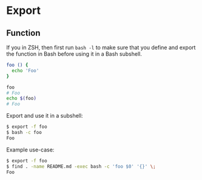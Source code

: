 # Export

## Function

If you in ZSH, then first run `bash -l` to make sure that you define and export the function in Bash before using it in a Bash subshell.

```sh
foo () {
  echo 'Foo'
}

foo
# Foo
echo $(foo)
# Foo
```

Export and use it in a subshell:

```sh
$ export -f foo
$ bash -c foo
Foo
```

Example use-case:

```sh
$ export -f foo
$ find . -name README.md -exec bash -c 'foo $0' '{}' \;
Foo
```
